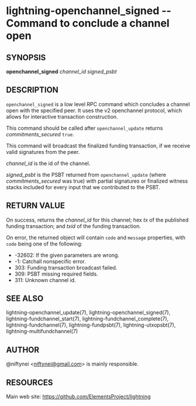 lightning-openchannel\_signed -- Command to conclude a channel open
===================================================================

SYNOPSIS
--------

**openchannel_signed** *channel_id* *signed_psbt*

DESCRIPTION
-----------

`openchannel_signed` is a low level RPC command which concludes a channel
open with the specified peer. It uses the v2 openchannel protocol, which
allows for interactive transaction construction.

This command should be called after `openchannel_update` returns
*commitments_secured* `true`.

This command will broadcast the finalized funding transaction,
if we receive valid signatures from the peer.

*channel_id* is the id of the channel.

*signed_psbt* is the PSBT returned from `openchannel_update` (where
*commitments_secured* was true) with partial signatures or finalized
witness stacks included for every input that we contributed to the
PSBT.

RETURN VALUE
------------

On success, returns the *channel_id* for this channel; hex *tx* of the
published funding transaction; and *txid* of the funding transaction.

On error, the returned object will contain `code` and `message` properties,
with `code` being one of the following:

- -32602: If the given parameters are wrong.
- -1: Catchall nonspecific error.
- 303: Funding transaction broadcast failed.
- 309: PSBT missing required fields.
- 311: Unknown channel id.

SEE ALSO
--------

lightning-openchannel\_update(7), lightning-openchannel\_signed(7),
lightning-fundchannel\_start(7), lightning-fundchannel\_complete(7),
lightning-fundchannel(7), lightning-fundpsbt(7), lightning-utxopsbt(7),
lightning-multifundchannel(7)

AUTHOR
------

@niftynei <<niftynei@gmail.com>> is mainly responsible.

RESOURCES
---------

Main web site: <https://github.com/ElementsProject/lightning>
